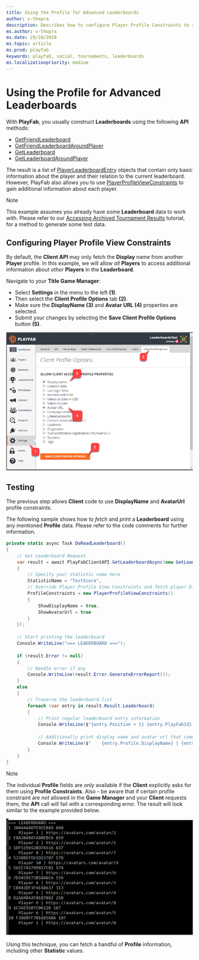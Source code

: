```yaml
---
title: Using the Profile for Advanced Leaderboards
author: v-thopra
description: Describes how to configure Player Profile Constraints to retrieve additional leaderboard information.
ms.author: v-thopra
ms.date: 29/10/2018
ms.topic: article
ms.prod: playfab
keywords: playfab, social, tournaments, leaderboards
ms.localizationpriority: medium
---
```


# Using the Profile for Advanced Leaderboards

With **PlayFab**, you usually construct **Leaderboards** using the following **API** methods:

- [GetFriendLeaderboard](xref:titleid.playfabapi.com.client.playerdatamanagement.getfriendleaderboard)
- [GetFriendLeaderboardAroundPlayer](xref:titleid.playfabapi.com.client.playerdatamanagement.getfriendleaderboardaroundplayer)
- [GetLeaderboard](xref:titleid.playfabapi.com.client.playerdatamanagement.getleaderboard)
- [GetLeaderboardAroundPlayer](xref:titleid.playfabapi.com.client.playerdatamanagement.getleaderboardaroundplayer)

The result is a list of [PlayerLeaderboardEntry](xref:titleid.playfabapi.com.client.playerdatamanagement.getfriendleaderboard#playerleaderboardentry) objects that contain only basic information about the player and their relation to the current leaderboard. However, PlayFab also allows you to use [PlayerProfileViewConstraints](xref:titleid.playfabapi.com.server.accountmanagement.getplayerprofile#playerprofileviewconstraints) to gain additional information about each player.

> [!NOTE]
> This example assumes you already have some **Leaderboard** data to work with. Please refer to our [Accessing Archived Tournament Results](accessing-archived-tournament-results.md) tutorial, for a method to generate some test data.

## Configuring Player Profile View Constraints

By default, the **Client API** may only fetch the **Display** name from another **Player** profile. In this example, we will allow *all* **Players** to access additional information about *other* **Players** in the **Leaderboard**.

Navigate to your **Title Game Manager**:

- Select **Settings** in the menu to the left **(1)**.
- Then select the **Client Profile Options** tab **(2)**.
- Make sure the **DisplayName (3)** and **Avatar URL (4)** properties are selected.
- Submit your changes by selecting the **Save Client Profile Options** button **(5)**.

![Game Manager - Settings - Client Profile Options](media/tutorials/game-manager-settings-client-profile-options.png)  

## Testing

The previous step allows **Client** code to use **DisplayName** and **AvatarUrl** profile constraints.

The following sample shows how to *fetch* and *print* a **Leaderboard** using any mentioned **Profile** data. Please refer to the code comments for further information.

```csharp
private static async Task DoReadLeaderboard()
{
    // Get Leaderboard Request
    var result = await PlayFabClientAPI.GetLeaderboardAsync(new GetLeaderboardRequest()
    {
        // Specify your statistic name here
        StatisticName = "TestScore",
        // Override Player Profile View Constraints and fetch player DisplayName and AvatarUrl
        ProfileConstraints = new PlayerProfileViewConstraints()
        {
            ShowDisplayName = true,
            ShowAvatarUrl = true
        }
    });

    // Start printing the leaderboard
    Console.WriteLine("=== LEADERBOARD ===");

    if (result.Error != null)
    {
        // Handle error if any
        Console.WriteLine(result.Error.GenerateErrorReport());
    }
    else
    {
        // Traverse the leaderboard list
        foreach (var entry in result.Result.Leaderboard)
        {
            // Print regular leaderboard entry information
            Console.WriteLine($"{entry.Position + 1} {entry.PlayFabId} {entry.StatValue}");

            // Additionally print display name and avatar url that comes from player profile
            Console.WriteLine($"    {entry.Profile.DisplayName} | {entry.Profile.AvatarUrl}");
        }
    }
}
```

> [!NOTE]
> The individual **Profile** fields are *only* available if the **Client** explicitly asks for them using **Profile Constraints**. Also - be aware that if certain profile constraint are *not* allowed in the **Game Manager** and your **Client** requests them, the **API** call will fail with a corresponding error. The result will look similar to the example provided below.

![Output - Display Leaderboard](media/tutorials/output-display-leaderboard.png)  

Using this technique, you can fetch a handful of **Profile** information, including other **Statistic** values.
